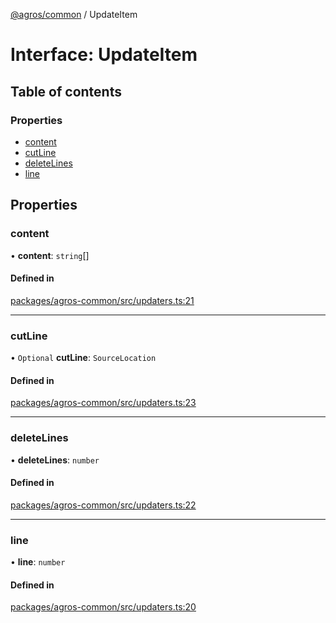 [@agros/common](../index.md) / UpdateItem

# Interface: UpdateItem

## Table of contents

### Properties

- [content](UpdateItem.md#content)
- [cutLine](UpdateItem.md#cutline)
- [deleteLines](UpdateItem.md#deletelines)
- [line](UpdateItem.md#line)

## Properties

### <a id="content" name="content"></a> content

• **content**: `string`[]

#### Defined in

[packages/agros-common/src/updaters.ts:21](https://github.com/agrosjs/agros/blob/64c5bfe/packages/agros-common/src/updaters.ts#L21)

___

### <a id="cutline" name="cutline"></a> cutLine

• `Optional` **cutLine**: `SourceLocation`

#### Defined in

[packages/agros-common/src/updaters.ts:23](https://github.com/agrosjs/agros/blob/64c5bfe/packages/agros-common/src/updaters.ts#L23)

___

### <a id="deletelines" name="deletelines"></a> deleteLines

• **deleteLines**: `number`

#### Defined in

[packages/agros-common/src/updaters.ts:22](https://github.com/agrosjs/agros/blob/64c5bfe/packages/agros-common/src/updaters.ts#L22)

___

### <a id="line" name="line"></a> line

• **line**: `number`

#### Defined in

[packages/agros-common/src/updaters.ts:20](https://github.com/agrosjs/agros/blob/64c5bfe/packages/agros-common/src/updaters.ts#L20)
